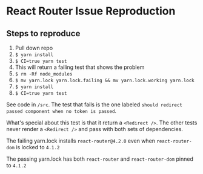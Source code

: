 # React Router Issue Reproduction

## Steps to reproduce

1. Pull down repo
2. `$ yarn install`
3. `$ CI=true yarn test`
4. This will return a failing test that shows the problem
5. `$ rm -Rf node_modules`
6. `$ mv yarn.lock yarn.lock.failing && mv yarn.lock.working yarn.lock`
7. `$ yarn install`
8. `$ CI=true yarn test`

See code in `/src`. The test that fails is the one labeled `should redirect passed component when no token is passed`.

What's special about this test is that it return a `<Redirect />`. The other tests never render a `<Redirect />` and pass with both sets of dependencies.

The failing yarn.lock installs `react-router@4.2.0` even when `react-router-dom` is locked to `4.1.2`

The passing yarn.lock has both `react-router` and `react-router-dom` pinned to `4.1.2`
